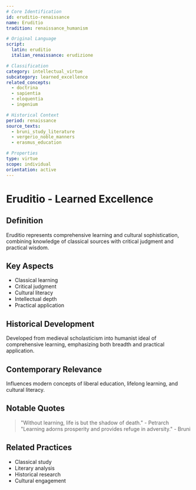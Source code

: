 ```yaml
---
# Core Identification
id: eruditio-renaissance
name: Eruditio
tradition: renaissance_humanism

# Original Language
script:
  latin: eruditio
  italian_renaissance: erudizione

# Classification
category: intellectual_virtue
subcategory: learned_excellence
related_concepts:
  - doctrina
  - sapientia
  - eloquentia
  - ingenium

# Historical Context
period: renaissance
source_texts:
  - bruni_study_literature
  - vergerio_noble_manners
  - erasmus_education

# Properties
type: virtue
scope: individual
orientation: active
---
```


# Eruditio - Learned Excellence

## Definition
Eruditio represents comprehensive learning and cultural sophistication, combining knowledge of classical sources with critical judgment and practical wisdom.

## Key Aspects
- Classical learning
- Critical judgment
- Cultural literacy
- Intellectual depth
- Practical application

## Historical Development
Developed from medieval scholasticism into humanist ideal of comprehensive learning, emphasizing both breadth and practical application.

## Contemporary Relevance
Influences modern concepts of liberal education, lifelong learning, and cultural literacy.

## Notable Quotes
> "Without learning, life is but the shadow of death." - Petrarch
> "Learning adorns prosperity and provides refuge in adversity." - Bruni

## Related Practices
- Classical study
- Literary analysis
- Historical research
- Cultural engagement